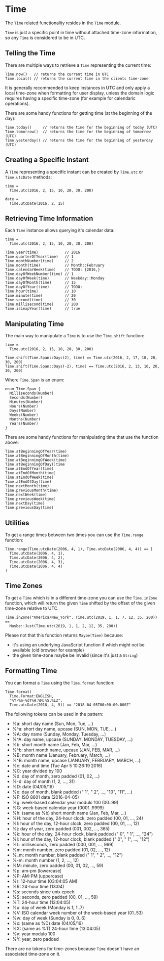 # Time

The `Time` related functionality resides in the `Time` module.

`Time` is just a specific point in time without attached time-zone information, so any `Time` is considered to be in UTC.

## Telling the Time

There are multiple ways to retrieve a `Time` representing the current time:

```
Time.now()   // returns the current time in UTC
Time.local() // returns the current time in the clients time-zone
```

It is generally recommended to keep instances in UTC and only apply a local time-zone when formatting for user display, unless the domain logic requires having a specific time-zone (for example for calendaric operations).

There are some handy functions for getting time (at the beginning of the day):

```
Time.today()     // returns the time for the beginning of today (UTC)
Time.tomorrow()  // returns the time for the beginning of tomorrow (UTC)
Time.yesterday() // returns the time for the beginning of yesterday (UTC)
```

## Creating a Specific Instant

A `Time` representing a specific instant can be created by `Time.utc` or `Time.utcDate` methods:

```
time =
  Time.utc(2016, 2, 15, 10, 20, 30, 200)

date =
  Time.utcDate(2016, 2, 15)
```

## Retrieving Time Information

Each `Time` instance allows querying it's calendar data:

```
time =
  Time.utc(2016, 2, 15, 10, 20, 30, 200)

Time.year(time)            // 2016
Time.quarterOfYear(time)   // 1
Time.monthNumber(time)     // 2
Time.month(time)           // Month::February
Time.calendarWeek(time)    // TODO: {2016,}
Time.dayOfWeekNumber(time) // 1
Time.dayOfWeek(time)       // Weekday::Monday
Time.dayOfMonth(time)      // 15
Time.dayOfYear(time)       // TODO:
Time.hour(time)            // 10
Time.minute(time)          // 20
Time.second(time)          // 30
Time.millisecond(time)     // 200
Time.isLeapYear(time)      // true
```

## Manipulating Time

The main way to manipulate a `Time` is to use the `Time.shift` function:

```
time =
  Time.utc(2016, 2, 15, 10, 20, 30, 200)

Time.shift(Time.Span::Days(2), time) == Time.utc(2016, 2, 17, 10, 20, 30, 200)
Time.shift(Time.Span::Days(-2), time) == Time.utc(2016, 2, 13, 10, 20, 30, 200)
```

Where `Time.Span` is an enum:

```
enum Time.Span {
  Milliseconds(Number)
  Seconds(Number)
  Minutes(Number)
  Hours(Number)
  Days(Number)
  Weeks(Number)
  Months(Number)
  Years(Number)
}
```

There are some handy functions for manipulating time that use the function above:

```
Time.atBeginningOfYear(time)
Time.atBeginningOfMonth(time)
Time.atBeginningOfWeek(time)
Time.atBeginningOfDay()time
Time.atEndOfYear(time)
Time.atEndOfMonth(time)
Time.atEndOfWeek(time)
Time.atEndOfDay(time)
Time.nextMonth(time)
Time.previousMonth(time)
Time.nextWeek(time)
Time.previousWeek(time)
Time.nextDay(time)
Time.previousDay(time)
```

## Utilities

To get a range times between two times you can use the `Time.range` function:

```
Time.range(Time.utcDate(2006, 4, 1), Time.utcDate(2006, 4, 4)) == [
  Time.utcDate(2006, 4, 1),
  Time.utcDate(2006, 4, 2),
  Time.utcDate(2006, 4, 3),
  Time.utcDate(2006, 4, 4)
]
```

## Time Zones

To get a `Time` which is in a different time-zone you can use the `Time.inZone` function, which will return the given `Time` shifted by the offset of the given time-zone relative to UTC.

```
Time.inZone("America/New_York", Time.utc(2019, 1, 1, 7, 12, 35, 200)) ==
  Maybe::Just(Time.utc(2019, 1, 1, 2, 12, 35, 200))
```

Please not that this function returns `Maybe(Time)` because:

- it's using an underlying JavaScript function if which might not be available (old browser for example)
- the given time-zone maybe be invalid (since it's just a `String`)

## Formatting Time

You can format a `Time` using the `Time.format` function:

```
Time.format(
  Time.Format:ENGLISH,
  "%Y-%m-%dT%H:%M:%S.%LZ",
  Time.utcDate(2018, 4, 5)) == "2018-04-05T00:00:00.000Z"
```

The following tokens can be used in the pattern:

  - %a: short day name (Sun, Mon, Tue, ...)
  - %^a: short day name, upcase (SUN, MON, TUE, ...)
  - %A: day name (Sunday, Monday, Tuesday, ...)
  - %^A: day name, upcase (SUNDAY, MONDAY, TUESDAY, ...)
  - %b: short month name (Jan, Feb, Mar, ...)
  - %^b: short month name, upcase (JAN, FEB, MAR, ...)
  - %B: month name (January, February, March, ...)
  - %^B: month name, upcase (JANUARY, FEBRUARY, MARCH, ...)
  - %c: date and time (Tue Apr 5 10:26:19 2016)
  - %C: year divided by 100
  - %d: day of month, zero padded (01, 02, ...)
  - %-d: day of month (1, 2, ..., 31)
  - %D: date (04/05/16)
  - %e: day of month, blank padded (" 1", " 2", ..., "10", "11", ...)
  - %F: ISO 8601 date (2016-04-05)
  - %g: week-based calendar year modulo 100 (00..99)
  - %G: week-based calendar year (0001..9999)
  - %h: (same as %b) short month name (Jan, Feb, Mar, ...)
  - %H: hour of the day, 24-hour clock, zero padded (00, 01, ..., 24)
  - %I: hour of the day, 12-hour clock, zero padded (00, 01, ..., 12)
  - %j: day of year, zero padded (001, 002, ..., 365)
  - %k: hour of the day, 24-hour clock, blank padded (" 0", " 1", ..., "24")
  - %l: hour of the day, 12-hour clock, blank padded (" 0", " 1", ..., "12")
  - %L: milliseconds, zero padded (000, 001, ..., 999)
  - %m: month number, zero padded (01, 02, ..., 12)
  - %_m: month number, blank padded (" 1", " 2", ..., "12")
  - %-m: month number (1, 2, ..., 12)
  - %M: minute, zero padded (00, 01, 02, ..., 59)
  - %p: am-pm (lowercase)
  - %P: AM-PM (uppercase)
  - %r: 12-hour time (03:04:05 AM)
  - %R: 24-hour time (13:04)
  - %s: seconds since unix epoch
  - %S: seconds, zero padded (00, 01, ..., 59)
  - %T: 24-hour time (13:04:05)
  - %u: day of week (Monday is 1, 1..7)
  - %V: ISO calendar week number of the week-based year (01..53)
  - %w: day of week (Sunday is 0, 0..6)
  - %x: (same as %D) date (04/05/16)
  - %X: (same as %T) 24-hour time (13:04:05)
  - %y: year modulo 100
  - %Y: year, zero padded

There are no tokens for time-zones because `Time` doesn't have an associated time-zone on it.
